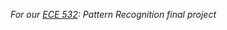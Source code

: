 *For our [ECE 532]: Pattern Recognition final project*

[ECE 532]:http://nowak.ece.wisc.edu/ece532/
